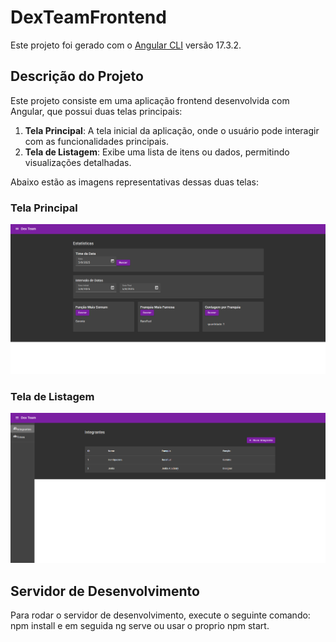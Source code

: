 # DexTeamFrontend

Este projeto foi gerado com o [Angular CLI](https://github.com/angular/angular-cli) versão 17.3.2.

## Descrição do Projeto

Este projeto consiste em uma aplicação frontend desenvolvida com Angular, que possui duas telas principais:

1. **Tela Principal**: A tela inicial da aplicação, onde o usuário pode interagir com as funcionalidades principais.
2. **Tela de Listagem**: Exibe uma lista de itens ou dados, permitindo visualizações detalhadas.

Abaixo estão as imagens representativas dessas duas telas:

### Tela Principal
![Tela Principal](https://github.com/BUGB2AR/dex-front-test/blob/main/tela%20principal.png)

### Tela de Listagem
![Tela de Listagem](https://github.com/BUGB2AR/dex-front-test/blob/main/Tela%20de%20listagem.png)

## Servidor de Desenvolvimento

Para rodar o servidor de desenvolvimento, execute o seguinte comando:
npm install e em seguida ng serve ou usar o proprio npm start.
